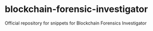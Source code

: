 # blockchain-forensic-investigator
Official repository for snippets for Blockchain Forensics Investigator
